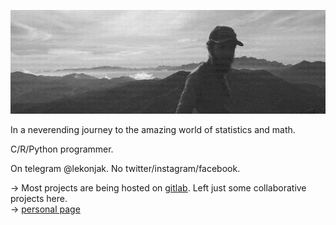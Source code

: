 ![mountaineering somewhere](img.jpg)

In a neverending journey to the amazing world of statistics and math.  

C/R/Python programmer.

On telegram @lekonjak. No twitter/instagram/facebook.

-> Most projects are being hosted on [gitlab](https://gitlab.com/lekonjak). Left just some collaborative projects here.   
-> [personal page](https://lkj.li)
